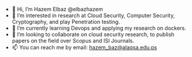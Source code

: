 - 👋 Hi, I’m Hazem Elbaz @elbazhazem
- 👀 I’m interested in research at Cloud Security, Computer Security, Cryptography, and play Penetration testing.
- 🌱 I’m currently learning Devops and applying my research on dockers.
- 💞️ I’m looking to collaborate on cloud security research, to publish papers on the field over Scopus and ISI Journals.
- 📫 You can reach me by email: hazem_baz@alaqsa.edu.ps

<!---
elbazhazem/elbazhazem is a ✨ special ✨ repository because its `README.md` (this file) appears on your GitHub profile.
You can click the Preview link to take a look at your changes.
--->

